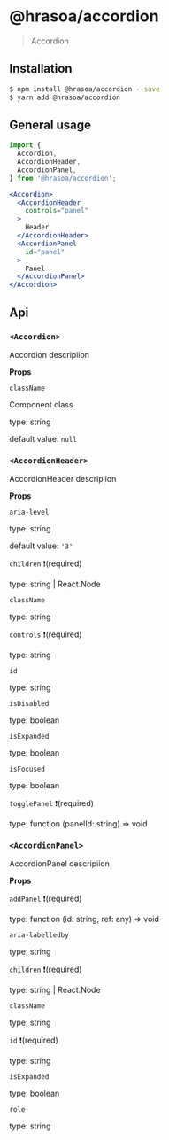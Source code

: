# @hrasoa/accordion

> Accordion

## Installation

```bash
$ npm install @hrasoa/accordion --save
$ yarn add @hrasoa/accordion
```

## General usage

```jsx
import {
  Accordion,
  AccordionHeader,
  AccordionPanel,
} from '@hrasoa/accordion';

<Accordion>
  <AccordionHeader
    controls="panel"
  >
    Header
  </AccordionHeader>
  <AccordionPanel
    id="panel"
  >
    Panel
  </AccordionPanel>
</Accordion>
```


## Api

### `<Accordion>`

Accordion descripiion

**Props**

`className` 

Component class

type: string

default value: `null`

### `<AccordionHeader>`

AccordionHeader descripiion

**Props**

`aria-level` 

type: string

default value: `'3'`

`children` :exclamation:(required)

type: string | React.Node

`className` 

type: string

`controls` :exclamation:(required)

type: string

`id` 

type: string

`isDisabled` 

type: boolean

`isExpanded` 

type: boolean

`isFocused` 

type: boolean

`togglePanel` :exclamation:(required)

type: function (panelId: string) => void

### `<AccordionPanel>`

AccordionPanel descripiion

**Props**

`addPanel` :exclamation:(required)

type: function (id: string, ref: any) => void

`aria-labelledby` 

type: string

`children` :exclamation:(required)

type: string | React.Node

`className` 

type: string

`id` :exclamation:(required)

type: string

`isExpanded` 

type: boolean

`role` 

type: string
